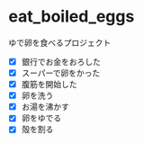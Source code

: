 # eat_boiled_eggs
ゆで卵を食べるプロジェクト
- [x] 銀行でお金をおろした  
- [x] スーパーで卵をかった  
- [x] 腹筋を開始した  
- [x] 卵を洗う  
- [x] お湯を沸かす  
- [x] 卵をゆでる  
- [x] 殻を割る
